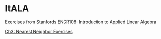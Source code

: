 # ItALA
Exercises from Stanfords ENGR108: Introduction to Applied Linear Algebra

[Ch3: Nearest Neighbor Exercises](./Ch3_Nearest_Neighbor_Exercises.html)

